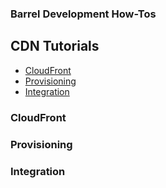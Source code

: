 ### Barrel Development How-Tos

CDN Tutorials
------------------
- [CloudFront](#cloudfront)
- [Provisioning](#provisioning)
- [Integration](#Integration)

### CloudFront

### Provisioning

### Integration
